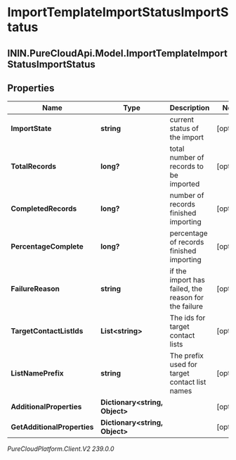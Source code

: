 # ImportTemplateImportStatusImportStatus

## ININ.PureCloudApi.Model.ImportTemplateImportStatusImportStatus

## Properties

|Name | Type | Description | Notes|
|------------ | ------------- | ------------- | -------------|
| **ImportState** | **string** | current status of the import | [optional] |
| **TotalRecords** | **long?** | total number of records to be imported | [optional] |
| **CompletedRecords** | **long?** | number of records finished importing | [optional] |
| **PercentageComplete** | **long?** | percentage of records finished importing | [optional] |
| **FailureReason** | **string** | if the import has failed, the reason for the failure | [optional] |
| **TargetContactListIds** | **List&lt;string&gt;** | The ids for target contact lists | [optional] |
| **ListNamePrefix** | **string** | The prefix used for target contact list names | [optional] |
| **AdditionalProperties** | **Dictionary&lt;string, Object&gt;** |  | [optional] |
| **GetAdditionalProperties** | **Dictionary&lt;string, Object&gt;** |  | [optional] |



_PureCloudPlatform.Client.V2 239.0.0_

